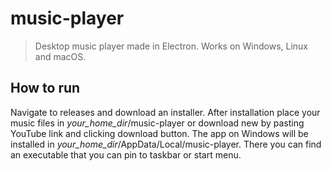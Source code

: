 # music-player

> Desktop music player made in Electron. Works on Windows, Linux and macOS.

## How to run

Navigate to releases and download an installer. After installation place your music files in *your_home_dir*/music-player or download new by pasting YouTube link and clicking download button. The app on Windows will be installed in *your_home_dir*/AppData/Local/music-player. There you can find an executable that you can pin to taskbar or start menu.